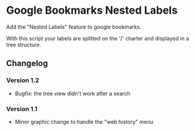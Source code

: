 Google Bookmarks Nested Labels
==============================

Add the "Nested Labels" feature to google bookmarks.

With this script your labels are splitted on the '/' charter and
displayed in a tree structure.


## Changelog

### Version 1.2
- Bugfix: the tree view didn't work after a search

### Version 1.1
- Minor graphic change to handle the "web history" menu

